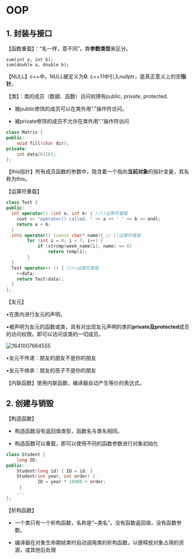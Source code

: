 # OOP

## 1. 封装与接口

【函数重载】：“名一样，意不同”。靠**参数类型**来区分。

```
sum(int a, int b);
sum(double a, double b);
```

【NULL】c++中，NULL被定义为**0**. c++11中引入nullptr，是真正意义上的空**指针**。

【类】：类的成员（数据、函数）访问权限有public, private, protected.

- 被public修饰的成员可以在类外用“.”操作符访问。

- 被private修饰的成员不允许在类外用“.”操作符访问

```c++
class Matrix {
public:
	void fill(char dir);
private:
	int data[6][6];
}; 
```

【this指针】所有成员函数的参数中，隐含着一个指向**当前对象**的指针变量，其名称为this。

【运算符重载】

```c++
class Test {
public:
  int operator() (int a, int b) { //()运算符重载
    cout << "operator() called. " << a << ' ' << b << endl;
    return a + b;
  }
  int& operator[] (const char* name){ // []运算符重载
    	for (int i = 0; i < 7; i++) {
      		if (strcmp(week_name[i], name) == 0) 
				return temp[i];
    	}
  }
  Test operator++ () { //++运算符重载
    ++data;
    return Test(data);
  }
};	

```

【友元】

•在类内进行友元的声明。

•被声明为友元的函数或类，具有对出现友元声明的类的**private及protected**成员的访问权限。即可以访问该类的一切成员。

![1641007664555](C:\Users\zh-wa\AppData\Roaming\Typora\typora-user-images\1641007664555.png)

•友元不传递：朋友的朋友不是你的朋友

•友元不继承：朋友的孩子不是你的朋友

【内联函数】使用内联函数，编译器自动产生等价的表达式。



## 2. 创建与销毁

【构造函数】

- 构造函数没有返回值类型，函数名与类名相同。

- 构造函数可以重载，即可以使用不同的函数参数进行对象初始化

```c++
class Student {
    long ID;
public:
    Student(long id) { ID = id; }
    Student(int year, int order) { 
			ID = year * 10000 + order; 
	 }
    ...
};
```

【析构函数】

- 一个类只有一个析构函数，名称是“~类名”，没有函数返回值，没有函数参数。

- 编译器在对象生命期结束时自动调用类的析构函数，以便释放对象占用的资源，或其他后处理

